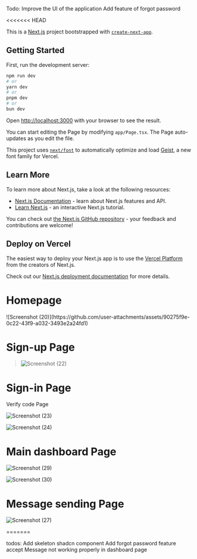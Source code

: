 Todo: 
Improve the UI of the application
Add feature of forgot password

<<<<<<< HEAD


This is a [Next.js](https://nextjs.org) project bootstrapped with [`create-next-app`](https://nextjs.org/docs/app/api-reference/cli/create-next-app).

## Getting Started

First, run the development server:

```bash
npm run dev
# or
yarn dev
# or
pnpm dev
# or
bun dev
```

Open [http://localhost:3000](http://localhost:3000) with your browser to see the result.

You can start editing the Page by modifying `app/Page.tsx`. The Page auto-updates as you edit the file.

This project uses [`next/font`](https://nextjs.org/docs/app/building-your-application/optimizing/fonts) to automatically optimize and load [Geist](https://vercel.com/font), a new font family for Vercel.

## Learn More

To learn more about Next.js, take a look at the following resources:

- [Next.js Documentation](https://nextjs.org/docs) - learn about Next.js features and API.
- [Learn Next.js](https://nextjs.org/learn) - an interactive Next.js tutorial.

You can check out [the Next.js GitHub repository](https://github.com/vercel/next.js) - your feedback and contributions are welcome!

## Deploy on Vercel

The easiest way to deploy your Next.js app is to use the [Vercel Platform](https://vercel.com/new?utm_medium=default-template&filter=next.js&utm_source=create-next-app&utm_campaign=create-next-app-readme) from the creators of Next.js.

Check out our [Next.js deployment documentation](https://nextjs.org/docs/app/building-your-application/deploying) for more details.


<h1>Homepage</h1>
![Screenshot (20)](https://github.com/user-attachments/assets/90275f9e-0c22-43f9-a032-3493e2a24fd1)

<h1>Sign-up Page</h1>

>![Screenshot (22)](https://github.com/user-attachments/assets/b474271b-9a73-4627-952b-19eda9d1174c)

<h1>Sign-in Page</h1
                  ![Screenshot (21)](https://github.com/user-attachments/assets/30288df9-691c-4353-a03e-745424dece74)


<h1>Verify code Page</h1>

![Screenshot (23)](https://github.com/user-attachments/assets/d90e48cd-8cc3-4bba-a34a-85d47c1c0d9c)


![Screenshot (24)](https://github.com/user-attachments/assets/24fc03af-5b10-488b-bbb5-ea8e9c9dc5e3)

<h1>Main dashboard Page</h1>

![Screenshot (29)](https://github.com/user-attachments/assets/2eab969e-95e3-44f6-96f6-342c086d44f8)

![Screenshot (30)](https://github.com/user-attachments/assets/05b02dbe-a53a-4910-a35a-44557e220a5f)


<h1>Message sending Page</h1>


![Screenshot (27)](https://github.com/user-attachments/assets/dfa88ddb-49b5-4cd5-9f5f-9740ae447898)

=======

todos:
Add skeleton shadcn component 
Add forgot password feature
accept Message not working properly in dashboard page




